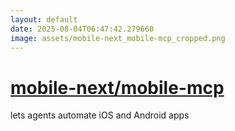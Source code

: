 ```yaml
---
layout: default
date: 2025-08-04T06:47:42.279660
image: assets/mobile-next_mobile-mcp_cropped.png
---
```


# [mobile-next/mobile-mcp](https://github.com/mobile-next/mobile-mcp)

lets agents automate iOS and Android apps
